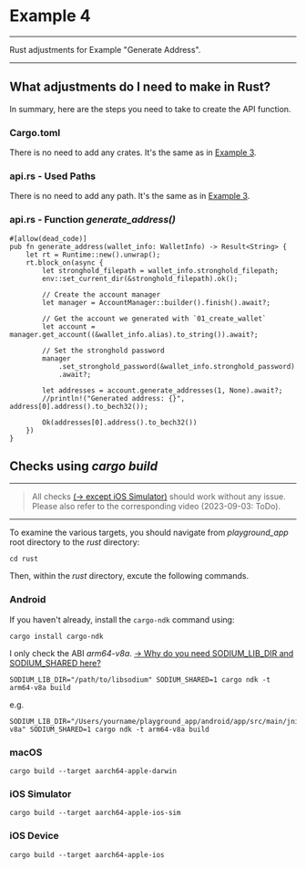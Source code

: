 # Example 4

---

Rust adjustments for Example "Generate Address".

---

## What adjustments do I need to make in Rust?

In summary, here are the steps you need to take to create the API function.

### Cargo.toml

There is no need to add any crates. It's the same as in [Example 3](./example-3/).

### api.rs - Used Paths

There is no need to add any path. It's the same as in [Example 3](./example-3/).

### api.rs - Function _generate_address()_

```rust,ignore
#[allow(dead_code)]
pub fn generate_address(wallet_info: WalletInfo) -> Result<String> {
    let rt = Runtime::new().unwrap();
    rt.block_on(async {
        let stronghold_filepath = wallet_info.stronghold_filepath;
        env::set_current_dir(&stronghold_filepath).ok();

        // Create the account manager
        let manager = AccountManager::builder().finish().await?;

        // Get the account we generated with `01_create_wallet`
        let account = manager.get_account((&wallet_info.alias).to_string()).await?;

        // Set the stronghold password
        manager
            .set_stronghold_password(&wallet_info.stronghold_password)
            .await?;

        let addresses = account.generate_addresses(1, None).await?;
        //println!("Generated address: {}", address[0].address().to_bech32());

        Ok(addresses[0].address().to_bech32())
    })
}
```

## Checks using _cargo build_

---

> All checks [(-> except iOS Simulator)](./example-3/README.md) should work without any issue. Please also refer to the corresponding video (2023-09-03: ToDo).

---

To examine the various targets, you should navigate from _playground_app_ root directory to the _rust_ directory:

```
cd rust
```

Then, within the _rust_ directory, excute the following commands.

### Android

If you haven't already, install the `cargo-ndk` command using:

```
cargo install cargo-ndk
```

I only check the ABI _arm64-v8a_. [-> Why do you need SODIUM_LIB_DIR and SODIUM_SHARED here?](./example-3/libsodium.md)

```
SODIUM_LIB_DIR="/path/to/libsodium" SODIUM_SHARED=1 cargo ndk -t arm64-v8a build
```

e.g.

```
SODIUM_LIB_DIR="/Users/yourname/playground_app/android/app/src/main/jniLibs/arm64-v8a" SODIUM_SHARED=1 cargo ndk -t arm64-v8a build
```

### macOS

```
cargo build --target aarch64-apple-darwin
```

### iOS Simulator

```
cargo build --target aarch64-apple-ios-sim
```

### iOS Device

```
cargo build --target aarch64-apple-ios
```
